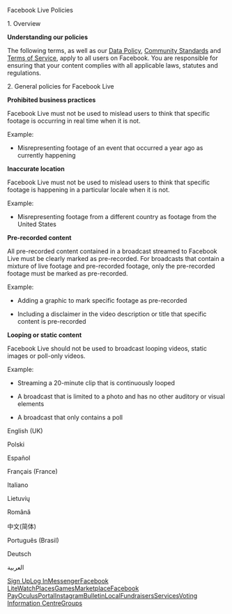 Facebook Live Policies

1\. Overview

**Understanding our policies**

The following terms, as well as our [Data Policy](https://www.facebook.com/about/privacy/), [Community Standards](https://www.facebook.com/communitystandards/) and [Terms of Service](https://www.facebook.com/legal/terms), apply to all users on Facebook. You are responsible for ensuring that your content complies with all applicable laws, statutes and regulations.

2\. General policies for Facebook Live

**Prohibited business practices**

Facebook Live must not be used to mislead users to think that specific footage is occurring in real time when it is not.

Example:

*   Misrepresenting footage of an event that occurred a year ago as currently happening

**Inaccurate location**

Facebook Live must not be used to mislead users to think that specific footage is happening in a particular locale when it is not.

Example:

*   Misrepresenting footage from a different country as footage from the United States

**Pre-recorded content**

All pre-recorded content contained in a broadcast streamed to Facebook Live must be clearly marked as pre-recorded. For broadcasts that contain a mixture of live footage and pre-recorded footage, only the pre-recorded footage must be marked as pre-recorded.

Example:

*   Adding a graphic to mark specific footage as pre-recorded

*   Including a disclaimer in the video description or title that specific content is pre-recorded

**Looping or static content**

Facebook Live should not be used to broadcast looping videos, static images or poll-only videos.

Example:

*   Streaming a 20-minute clip that is continuously looped

*   A broadcast that is limited to a photo and has no other auditory or visual elements

*   A broadcast that only contains a poll

English (UK)

Polski

Español

Français (France)

Italiano

Lietuvių

Română

中文(简体)

Português (Brasil)

Deutsch

العربية

[Sign Up](https://www.facebook.com/reg/)[Log In](https://www.facebook.com/login/)[Messenger](https://l.facebook.com/l.php?u=https%3A%2F%2Fmessenger.com%2F&h=AT0MPc1PYtLP3JwKs-pmEh73XHZdpv3Oaq7Nnb80hWDiUHQRCgxmVKAaorF_vkapJW4DyClU6vhmc7qWfyWWnrq9h_pO2PYlkTeRWEYap3C_vox6N5MeA5xzkbahLP_wbu9UOT6fYWNGNY_daqT_Q0SWOMZjQt5P98mVrg)[Facebook Lite](https://www.facebook.com/lite/)[Watch](https://en-gb.facebook.com/watch/)[Places](https://www.facebook.com/places/)[Games](https://www.facebook.com/games/)[Marketplace](https://www.facebook.com/marketplace/)[Facebook Pay](https://pay.facebook.com/)[Oculus](https://l.facebook.com/l.php?u=https%3A%2F%2Fwww.oculus.com%2F&h=AT0MPc1PYtLP3JwKs-pmEh73XHZdpv3Oaq7Nnb80hWDiUHQRCgxmVKAaorF_vkapJW4DyClU6vhmc7qWfyWWnrq9h_pO2PYlkTeRWEYap3C_vox6N5MeA5xzkbahLP_wbu9UOT6fYWNGNY_daqT_Q0SWOMZjQt5P98mVrg)[Portal](https://portal.facebook.com/)[Instagram](https://l.facebook.com/l.php?u=https%3A%2F%2Fwww.instagram.com%2F&h=AT0MPc1PYtLP3JwKs-pmEh73XHZdpv3Oaq7Nnb80hWDiUHQRCgxmVKAaorF_vkapJW4DyClU6vhmc7qWfyWWnrq9h_pO2PYlkTeRWEYap3C_vox6N5MeA5xzkbahLP_wbu9UOT6fYWNGNY_daqT_Q0SWOMZjQt5P98mVrg)[Bulletin](https://www.bulletin.com/)[Local](https://www.facebook.com/local/lists/245019872666104/)[Fundraisers](https://www.facebook.com/fundraisers/)[Services](https://www.facebook.com/biz/directory/)[Voting Information Centre](https://www.facebook.com/votinginformationcenter/?entry_point=c2l0ZQ%3D%3D)[Groups](https://www.facebook.com/groups/explore/)